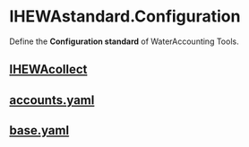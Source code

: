 # IHEWAstandard.Configuration

Define the **Configuration standard** of WaterAccounting Tools.


## [IHEWAcollect](IHEWAcollect.md)

## [accounts.yaml](IHEWAcollect.md#IHEWAcollect.accounts.yaml)

## [base.yaml](IHEWAcollect.md#IHEWAcollect.base.yaml)
